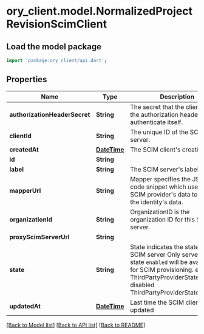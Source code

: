 # ory_client.model.NormalizedProjectRevisionScimClient

## Load the model package
```dart
import 'package:ory_client/api.dart';
```

## Properties
Name | Type | Description | Notes
------------ | ------------- | ------------- | -------------
**authorizationHeaderSecret** | **String** | The secret that the client uses in the authorization header to authenticate itself. | 
**clientId** | **String** | The unique ID of the SCIM server. | 
**createdAt** | [**DateTime**](DateTime.md) | The SCIM client's creation time | [optional] 
**id** | **String** |  | [optional] 
**label** | **String** | The SCIM server's label | 
**mapperUrl** | **String** | Mapper specifies the JSONNet code snippet which uses the SCIM provider's data to hydrate the identity's data. | 
**organizationId** | **String** | OrganizationID is the organization ID for this SCIM server. | 
**proxyScimServerUrl** | **String** |  | [optional] 
**state** | **String** | State indicates the state of the SCIM server  Only servers with state `enabled` will be available for SCIM provisioning. enabled ThirdPartyProviderStateEnabled disabled ThirdPartyProviderStateDisabled | [optional] 
**updatedAt** | [**DateTime**](DateTime.md) | Last time the SCIM client was updated | [optional] 

[[Back to Model list]](../README.md#documentation-for-models) [[Back to API list]](../README.md#documentation-for-api-endpoints) [[Back to README]](../README.md)


